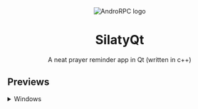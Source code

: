 <p align="center">
  <img src="https://github.com/mustafakhalaf-git/SilatyQt/raw/main/images/Icons/silaty.svg" align="center" width="100" height="100" alt="AndroRPC logo">
</p>
<H1 align="center">SilatyQt</H1>
<p align="center">A neat prayer reminder app in Qt (written in c++)<p align="center">
  
## Previews
  
<details>
<summary>Windows</summary>
<img src="screenshots/SilatyHomeWindows.png"/>
</details>
